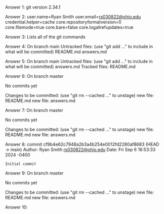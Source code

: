 Answer 1: 
git version 2.34.1

Answer 2: 
user.name=Ryan Smith
user.email=rs030822@ohio.edu
credential.helper=cache
core.repositoryformatversion=0
core.filemode=true
core.bare=false
core.logallrefupdates=true

Answer 3:
Lists all of the git commands

Answer 4:
On branch main
Untracked files:
  (use "git add <file>..." to include in what will be committed)
	README.md
    answers.md

Answer 5:
On branch main
Untracked files:
  (use "git add <file>..." to include in what will be committed)
    answers.md
Tracked files:
    README.md

Answer 6:
On branch master

No commits yet

Changes to be committed:
  (use "git rm --cached <file>..." to unstage)
	new file:   README.md
	new file:   answers.md

Answer 7:
On branch master

No commits yet

Changes to be committed:
  (use "git rm --cached <file>..." to unstage)
	new file:   README.md
	new file:   answers.md

Answer 8:
commit cf9b4e62c7948a2b3a4b254e0012fd2280af8683 (HEAD -> main)
Author: Ryan Smith <rs030822@ohio.edu>
Date:   Fri Sep 6 16:53:33 2024 -0400

    Initial commit

Answer 9:
On branch master

No commits yet

Changes to be committed:
  (use "git rm --cached <file>..." to unstage)
	new file:   README.md
	new file:   answers.md

Answer 10:
